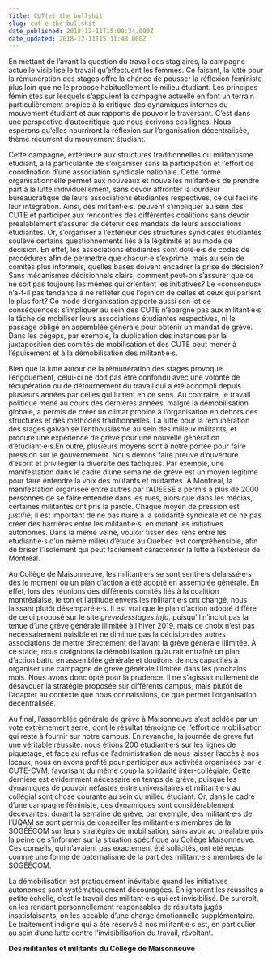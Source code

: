 ```yaml
---
title: CUT(e) the bullshit
slug: cut-e-the-bullshit
date_published: 2018-12-11T15:00:34.000Z
date_updated: 2018-12-11T15:11:48.000Z
---
```


En mettant de l’avant la question du travail des stagiaires, la campagne actuelle visibilise le travail qu’effectuent les femmes. Ce faisant, la lutte pour la rémunération des stages offre la chance de pousser la réflexion féministe plus loin que ne le propose habituellement le milieu étudiant. Les principes féministes sur lesquels s’appuient la campagne actuelle en font un terrain particulièrement propice à la critique des dynamiques internes du mouvement étudiant et aux rapports de pouvoir le traversant. C’est dans une perspective d’autocritique que nous écrivons ces lignes. Nous espérons qu’elles nourriront la réflexion sur l’organisation décentralisée, thème récurrent du mouvement étudiant. 

Cette campagne, extérieure aux structures traditionnelles du militantisme étudiant, a la particularité de s’organiser sans la participation et l’effort de coordination d’une association syndicale nationale. Cette forme organisationnelle permet aux nouveaux et nouvelles militant·e·s de prendre part à la lutte individuellement, sans devoir affronter la lourdeur bureaucratique de leurs associations étudiantes respectives, ce qui facilite leur intégration. Ainsi, des militant·e·s. peuvent s’impliquer au sein des CUTE et participer aux rencontres des différentes coalitions sans devoir préalablement s’assurer de détenir des mandats de leurs associations étudiantes. Or, s’organiser à l’extérieur des structures syndicales étudiantes soulève certains questionnements liés à la légitimité et au mode de décision. En effet, les associations étudiantes sont doté·e·s de codes de procédures afin de permettre que chacun·e s’exprime, mais au sein de comités plus informels, quelles bases doivent encadrer la prise de décision? Sans mécanismes décisionnels clairs, comment peut-on s’assurer que ce ne soit pas toujours les mêmes qui orientent les initiatives? Le «consensus» n’a-t-il pas tendance à ne refléter que l’opinion de celles et ceux qui parlent le plus fort? Ce mode d’organisation apporte aussi son lot de conséquences: s’impliquer au sein des CUTE n’épargne pas aux militant·e·s la tâche de mobiliser leurs associations étudiantes respectives, ni le passage obligé en assemblée générale pour obtenir un mandat de grève. Dans les cégeps, par exemple, la duplication des instances par la juxtaposition des comités de mobilisation et des CUTE peut mener à l’épuisement et à la démobilisation des militant·e·s. 

Bien que la lutte autour de la rémunération des stages provoque l’engouement, celui-ci ne doit pas être confondu avec une volonté de récupération ou de détournement du travail qui a été accompli depuis plusieurs années par celles qui luttent en ce sens. Au contraire, le travail politique mené au cours des dernières années, malgré la démobilisation globale, a permis de créer un climat propice à l’organisation en dehors des structures et des méthodes traditionnelles. La lutte pour la rémunération des stages galvanise l’enthousiasme au sein des milieux militants, et procure une expérience de grève pour une nouvelle génération d’étudiant·e·s.En outre, plusieurs moyens sont à notre portée pour faire pression sur le gouvernement. Nous devons faire preuve d’ouverture d’esprit et privilégier la diversité des tactiques. Par exemple, une manifestation dans le cadre d’une semaine de grève est un moyen légitime pour faire entendre la voix des militants et militantes. À Montréal, la manifestation organisée entre autres par l’ADEESE a permis à plus de 2000 personnes de se faire entendre dans les rues, alors que dans les médias, certaines militantes ont pris la parole. Chaque moyen de pression est justifié; il est important de ne pas nuire à la solidarité syndicale et de ne pas créer des barrières entre les militant·e·s, en minant les initiatives autonomes. Dans la même veine, vouloir tisser des liens entre les étudiant·e·s d’un même milieu d’étude au Québec est compréhensible, afin de briser l’isolement qui peut facilement caractériser la lutte à l’extérieur de Montréal.  

Au Collège de Maisonneuve, les militant·e·s se sont senti·e·s délaissé·e·s dès le moment où un plan d’action a été adopté en assemblée générale. En effet, lors des réunions des différents comités liés à la coalition montréalaise, le ton et l’attitude envers les militant·e·s ont changé, nous laissant plutôt désemparé·e·s. Il est vrai que le plan d’action adopté diffère de celui proposé sur le site *grevedesstages.info*, puisqu’il n’inclut pas la tenue d’une grève générale illimitée à l’hiver 2019, mais ce choix n’est pas nécessairement nuisible et ne diminue pas la décision des autres associations de mettre directement de l’avant la grève générale illimitée. À ce stade, nous craignions la démobilisation qu’aurait entraîné un plan d’action battu en assemblée générale et doutions de nos capacités à organiser une campagne de grève générale illimitée dans les prochains mois. Nous avons donc opté pour la prudence. Il ne s’agissait nullement de désavouer la stratégie proposée sur différents campus, mais plutôt de l’adapter au contexte que nous connaissions, ce que permet l’organisation décentralisée. 

Au final, l’assemblée générale de grève à Maisonneuve s’est soldée par un vote extrêmement serré, dont le résultat témoigne de l’effort de mobilisation qui reste à fournir sur notre campus. En revanche, la journée de grève fut une véritable réussite: nous étions 200 étudiant·e·s sur les lignes de piquetage, et face au refus de l’administration de nous laisser l’accès à nos locaux, nous en avons profité pour participer aux activités organisées par le CUTE-CVM, favorisant du même coup la solidarité inter-collégiale. Cette dernière est évidemment nécessaire en temps de grève, puisque les dynamiques de pouvoir néfastes entre universitaires et militant·e·s au collégial sont chose courante au sein du milieu étudiant. Or, dans le cadre d’une campagne féministe, ces dynamiques sont considérablement décevantes: durant la semaine de grève, par exemple, des militant·e·s de l’UQAM se sont permis de conseiller les militant·e·s membres de la SOGÉÉCOM sur leurs stratégies de mobilisation, sans avoir au préalable pris la peine de s’informer sur la situation spécifique au Collège Maisonneuve. Ces conseils, qui n’avaient pas exactement été sollicités, ont été reçus comme une forme de paternalisme de la part des militant·e·s membres de la SOGÉÉCOM.

 La démobilisation est pratiquement inévitable quand les initiatives autonomes sont systématiquement découragées. En ignorant les réussites à petite échelle, c’est le travail des militant·e·s qui est invisibilisé. De surcroît, en les rendant personnellement responsables de résultats jugés insatisfaisants, on les accable d’une charge émotionnelle supplémentaire. Le traitement indigne qui a été réservé à nos militant·e·s est, en particulier au sein d’une lutte contre l’invisibilisation du travail, révoltant. 

**Des militantes et militants du Collège de Maisonneuve**
